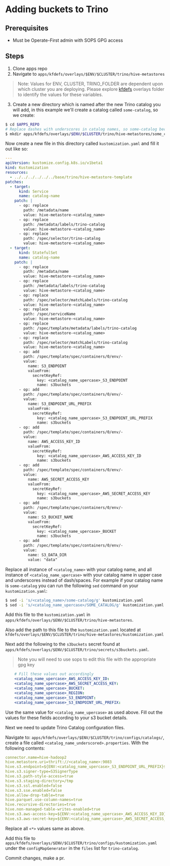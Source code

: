 # Adding buckets to Trino

## Prerequisites
- Must be Operate-First admin with SOPS GPG access

## Steps

1. Clone apps repo
2. Navigate to `apps/kfdefs/overlays/$ENV/$CLUSTER/trino/hive-metastores`

> Note: Values for ENV, CLUSTER, TRINO_FOLDER are dependent upon which cluster you are deploying.
> Please explore [kfdefs][kfdefs] overlays folder to identify the values for these variables.

3. Create a new directory which is named after the new Trino catalog you will add, in this example we'll create
a catalog called `some-catalog`, so we create:

```bash
$ cd $APPS_REPO
# Replace dashes with underscores in catalog names, so some-catalog becomes some_catalog
$ mkdir apps/kfdefs/overlays/$ENV/$CLUSTER/trino/hive-metastores/some_catalog
```

Now create a new file in this directory called `kustomization.yaml` and fill it out like so:

```yaml
---
apiVersion: kustomize.config.k8s.io/v1beta1
kind: Kustomization
resources:
  - ../../../../../../base/trino/hive-metastore-template
patches:
  - target:
      kind: Service
      name: catalog-name
    patch: |
      - op: replace
        path: /metadata/name
        value: hive-metastore-<catalog_name>
      - op: replace
        path: /metadata/labels/trino-catalog
        value: hive-metastore-<catalog_name>
      - op: replace
        path: /spec/selector/trino-catalog
        value: hive-metastore-<catalog_name>
  - target:
      kind: StatefulSet
      name: catalog-name
    patch: |
      - op: replace
        path: /metadata/name
        value: hive-metastore-<catalog_name>
      - op: replace
        path: /metadata/labels/trino-catalog
        value: hive-metastore-<catalog_name>
      - op: replace
        path: /spec/selector/matchLabels/trino-catalog
        value: hive-metastore-<catalog_name>
      - op: replace
        path: /spec/serviceName
        value: hive-metastore-<catalog_name>
      - op: replace
        path: /spec/template/metadata/labels/trino-catalog
        value: hive-metastore-<catalog_name>
      - op: replace
        path: /spec/selector/matchLabels/trino-catalog
        value: hive-metastore-<catalog_name>
      - op: add
        path: /spec/template/spec/containers/0/env/-
        value:
          name: S3_ENDPOINT
          valueFrom:
            secretKeyRef:
              key: <catalog_name_upercase>_S3_ENDPOINT
              name: s3buckets
      - op: add
        path: /spec/template/spec/containers/0/env/-
        value:
          name: S3_ENDPOINT_URL_PREFIX
          valueFrom:
            secretKeyRef:
              key: <catalog_name_upercase>_S3_ENDPOINT_URL_PREFIX
              name: s3buckets
      - op: add
        path: /spec/template/spec/containers/0/env/-
        value:
          name: AWS_ACCESS_KEY_ID
          valueFrom:
            secretKeyRef:
              key: <catalog_name_upercase>_AWS_ACCESS_KEY_ID
              name: s3buckets
      - op: add
        path: /spec/template/spec/containers/0/env/-
        value:
          name: AWS_SECRET_ACCESS_KEY
          valueFrom:
            secretKeyRef:
              key: <catalog_name_upercase>_AWS_SECRET_ACCESS_KEY
              name: s3buckets
      - op: add
        path: /spec/template/spec/containers/0/env/-
        value:
          name: S3_BUCKET_NAME
          valueFrom:
            secretKeyRef:
              key: <catalog_name_upercase>_BUCKET
              name: s3buckets
      - op: add
        path: /spec/template/spec/containers/0/env/-
        value:
          name: S3_DATA_DIR
          value: "data"

```

Replace all instance of `<catalog_name>` with your catalog name, and all instance of `<catalog_name_upercase>` with your catalog
name in upper case and underscores instead of dash/spaces. For example if your catalog name is `some-catalog` you can run the
following `sed` command on your `kustomization.yaml`:

```bash
$ sed -i 's/<catalog_name>/some-catalog/g' kustomization.yaml
$ sed -i 's/<catalog_name_upercase>/SOME_CATALOG/g' kustomization.yaml
```

Add this file to the `kustomization.yaml` in `apps/kfdefs/overlays/$ENV/$CLUSTER/trino/hive-metastores`.

Also add the path to this file to the `kustomization.yaml` located at `kfdefs/overlays/$ENV/$CLUSTER/trino/hive-metastores/kustomization.yaml`

Next add the following to the `s3buckets` secret found at `apps/kfdefs/overlays/$ENV/$CLUSTER/trino/secrets/s3buckets.yaml`.

> Note you will need to use sops to edit this file with the appropriate gpg key

```yaml
    # Fill these values out accordingly
    <catalog_name_upercase>_AWS_ACCESS_KEY_ID:
    <catalog_name_upercase>_AWS_SECRET_ACCESS_KEY:
    <catalog_name_upercase>_BUCKET:
    <catalog_name_upercase>_REGION:
    <catalog_name_upercase>_S3_ENDPOINT:
    <catalog_name_upercase>_S3_ENDPOINT_URL_PREFIX:
```
Use the same value for `<catalog_name_upercase>` as used above. Fill out the values for these fields according to your
s3 bucket details.

Next we need to update Trino Catalog configuration files.

Navigate to: `apps/kfdefs/overlays/$ENV/$CLUSTER/trino/configs/catalogs/`, create a file called
`<catalog_name_underscored>.properties`. With the following contents:

```yaml
connector.name=hive-hadoop2
hive.metastore.uri=thrift://<catalog_name>:9083
hive.s3.endpoint=${ENV:<catalog_name_upercase>_S3_ENDPOINT_URL_PREFIX}${ENV:<catalog_name_upercase>_S3_ENDPOINT}
hive.s3.signer-type=S3SignerType
hive.s3.path-style-access=true
hive.s3.staging-directory=/tmp
hive.s3.ssl.enabled=false
hive.s3.sse.enabled=false
hive.allow-drop-table=true
hive.parquet.use-column-names=true
hive.recursive-directories=true
hive.non-managed-table-writes-enabled=true
hive.s3.aws-access-key=${ENV:<catalog_name_upercase>_AWS_ACCESS_KEY_ID}
hive.s3.aws-secret-key=${ENV:<catalog_name_upercase>_AWS_SECRET_ACCESS_KEY}
```

Replace all `<*>` values same as above.

Add this file to `apps/kfdefs/overlays/$ENV/$CLUSTER/trino/configs/kustomization.yaml` under the
`configMapGenerator` in the `files` list for `trino-catalog`.

Commit changes, make a pr.

[kfdefs]: https://github.com/operate-first/apps/tree/master/kfdefs/overlays
